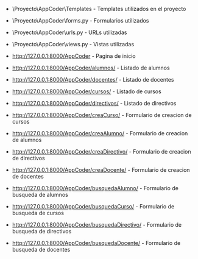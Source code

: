 
- \Proyecto\AppCoder\Templates - Templates utilizados en el proyecto
- \Proyecto\AppCoder\forms.py - Formularios utilizados
- \Proyecto\AppCoder\urls.py - URLs utilizadas
- \Proyecto\AppCoder\views.py - Vistas utilizadas


- http://127.0.0.1:8000/AppCoder - Pagina de inicio
- http://127.0.0.1:8000/AppCoder/alumnos/ - Listado de alumnos
- http://127.0.0.1:8000/AppCoder/docentes/ - Listado de docentes
- http://127.0.0.1:8000/AppCoder/cursos/ - Listado de cursos
- http://127.0.0.1:8000/AppCoder/directivos/ - Listado de directivos
- http://127.0.0.1:8000/AppCoder/creaCurso/ - Formulario de creacion de cursos
- http://127.0.0.1:8000/AppCoder/creaAlumno/ - Formulario de creacion de alumnos
- http://127.0.0.1:8000/AppCoder/creaDirectivo/ - Formulario de creacion de directivos
- http://127.0.0.1:8000/AppCoder/creaDocente/ - Formulario de creacion de docentes
- http://127.0.0.1:8000/AppCoder/busquedaAlumno/ - Formulario de busqueda de alumnos
- http://127.0.0.1:8000/AppCoder/busquedaCurso/ - Formulario de busqueda de cursos
- http://127.0.0.1:8000/AppCoder/busquedaDirectivo/ - Formulario de busqueda de directivos
- http://127.0.0.1:8000/AppCoder/busquedaDocente/ - Formulario de busqueda de docentes